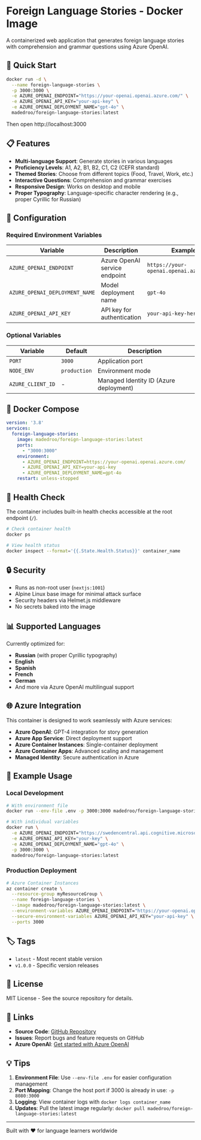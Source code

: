 # Foreign Language Stories - Docker Image

A containerized web application that generates foreign language stories with comprehension and grammar questions using Azure OpenAI.

## 🚀 Quick Start

```bash
docker run -d \
  --name foreign-language-stories \
  -p 3000:3000 \
  -e AZURE_OPENAI_ENDPOINT="https://your-openai.openai.azure.com/" \
  -e AZURE_OPENAI_API_KEY="your-api-key" \
  -e AZURE_OPENAI_DEPLOYMENT_NAME="gpt-4o" \
  madedroo/foreign-language-stories:latest
```

Then open http://localhost:3000

## 📋 Features

- **Multi-language Support**: Generate stories in various languages
- **Proficiency Levels**: A1, A2, B1, B2, C1, C2 (CEFR standard)
- **Themed Stories**: Choose from different topics (Food, Travel, Work, etc.)
- **Interactive Questions**: Comprehension and grammar exercises
- **Responsive Design**: Works on desktop and mobile
- **Proper Typography**: Language-specific character rendering (e.g., proper Cyrillic for Russian)

## 🔧 Configuration

### Required Environment Variables

| Variable | Description | Example |
|----------|-------------|---------|
| `AZURE_OPENAI_ENDPOINT` | Azure OpenAI service endpoint | `https://your-openai.openai.azure.com/` |
| `AZURE_OPENAI_DEPLOYMENT_NAME` | Model deployment name | `gpt-4o` |
| `AZURE_OPENAI_API_KEY` | API key for authentication | `your-api-key-here` |

### Optional Variables

| Variable | Default | Description |
|----------|---------|-------------|
| `PORT` | `3000` | Application port |
| `NODE_ENV` | `production` | Environment mode |
| `AZURE_CLIENT_ID` | - | Managed Identity ID (Azure deployment) |

## 🐳 Docker Compose

```yaml
version: '3.8'
services:
  foreign-language-stories:
    image: madedroo/foreign-language-stories:latest
    ports:
      - "3000:3000"
    environment:
      - AZURE_OPENAI_ENDPOINT=https://your-openai.openai.azure.com/
      - AZURE_OPENAI_API_KEY=your-api-key
      - AZURE_OPENAI_DEPLOYMENT_NAME=gpt-4o
    restart: unless-stopped
```

## 🏥 Health Check

The container includes built-in health checks accessible at the root endpoint (`/`).

```bash
# Check container health
docker ps

# View health status
docker inspect --format='{{.State.Health.Status}}' container_name
```

## 🔒 Security

- Runs as non-root user (`nextjs:1001`)
- Alpine Linux base image for minimal attack surface
- Security headers via Helmet.js middleware
- No secrets baked into the image

## 📊 Supported Languages

Currently optimized for:
- **Russian** (with proper Cyrillic typography)
- **English**
- **Spanish**
- **French**
- **German**
- And more via Azure OpenAI multilingual support

## 🌐 Azure Integration

This container is designed to work seamlessly with Azure services:

- **Azure OpenAI**: GPT-4 integration for story generation
- **Azure App Service**: Direct deployment support
- **Azure Container Instances**: Single-container deployment
- **Azure Container Apps**: Advanced scaling and management
- **Managed Identity**: Secure authentication in Azure

## 📖 Example Usage

### Local Development
```bash
# With environment file
docker run --env-file .env -p 3000:3000 madedroo/foreign-language-stories:latest

# With individual variables
docker run \
  -e AZURE_OPENAI_ENDPOINT="https://swedencentral.api.cognitive.microsoft.com/" \
  -e AZURE_OPENAI_API_KEY="your-key" \
  -e AZURE_OPENAI_DEPLOYMENT_NAME="gpt-4o" \
  -p 3000:3000 \
  madedroo/foreign-language-stories:latest
```

### Production Deployment
```bash
# Azure Container Instances
az container create \
  --resource-group myResourceGroup \
  --name foreign-language-stories \
  --image madedroo/foreign-language-stories:latest \
  --environment-variables AZURE_OPENAI_ENDPOINT="https://your-openai.openai.azure.com/" \
  --secure-environment-variables AZURE_OPENAI_API_KEY="your-api-key" \
  --ports 3000
```

## 🏷️ Tags

- `latest` - Most recent stable version
- `v1.0.0` - Specific version releases

## 📝 License

MIT License - See the source repository for details.

## 🔗 Links

- **Source Code**: [GitHub Repository](https://github.com/mddazure/tell-me-a-story)
- **Issues**: Report bugs and feature requests on GitHub
- **Azure OpenAI**: [Get started with Azure OpenAI](https://azure.microsoft.com/services/cognitive-services/openai-service/)

## 💡 Tips

1. **Environment File**: Use `--env-file .env` for easier configuration management
2. **Port Mapping**: Change the host port if 3000 is already in use: `-p 8080:3000`
3. **Logging**: View container logs with `docker logs container_name`
4. **Updates**: Pull the latest image regularly: `docker pull madedroo/foreign-language-stories:latest`

---

Built with ❤️ for language learners worldwide